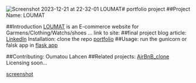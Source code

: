 ![Screenshot 2023-12-21 at 22-32-01 LOUMAT](https://github.com/oumatoulacen/portfolio/assets/107007644/7c8ddccd-518c-458f-bcad-5051f966966e)# portfolio project
##Project Name: LOUMAT 

##Introduction
[LOUMAT](https://www.oumatou.tech/) is an E-commerce website for Garmens/Clothing/Watchs/shoes ...
link to site:
##final project blog article:
[LinkedIn](https://www.linkedin.com/in/lahcen-oumatou-47b037235/)
Installation:
    clone the repo [portfolio](https://github.com/oumatoulacen/portfolio)
##Usage:
    run the gunicorn or falsk app in  [flask app](https://github.com/oumatoulacen/portfolio/web-flask/app)

##Contributing:
  Oumatou Lahcen
##Related projects:
    [AirBnB_clone](https://github.com/oumatoulacen/AirBnB_clone_v4)
Licensing
  soon...

[screenshot](https://github.com/oumatoulacen/portfolio/blob/main/screenshots/Screenshot%202023-12-21%20at%2022-32-01%20LOUMAT.png)

